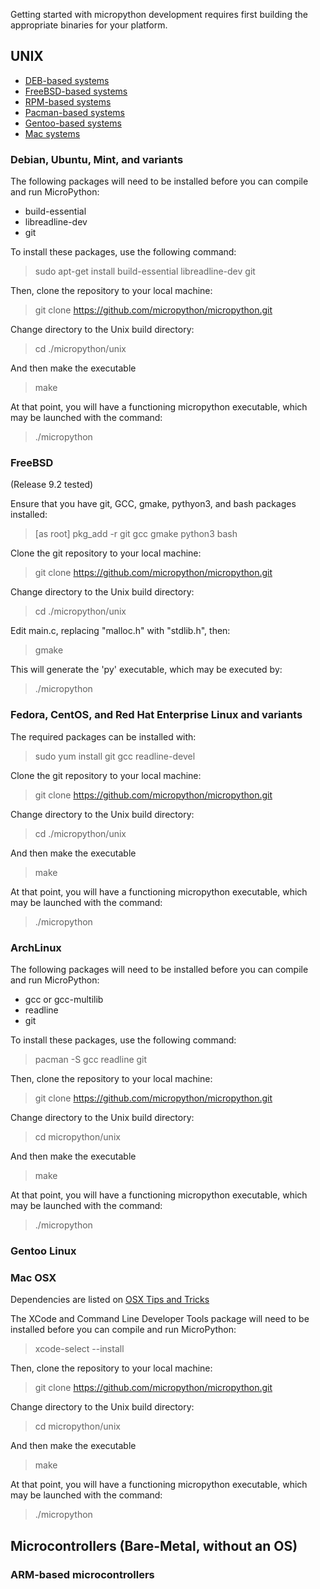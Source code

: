 Getting started with micropython development requires first building the appropriate binaries for your platform.

## UNIX
* [DEB-based systems](https://github.com/micropython/micropython/wiki/Getting-Started#debian-ubuntu-mint-and-variants)
* [FreeBSD-based systems](https://github.com/micropython/micropython/wiki/Getting-Started#freebsd)
* [RPM-based systems](https://github.com/micropython/micropython/wiki/Getting-Started#fedora-centos-and-red-hat-enterprise-linux-and-variants)
* [Pacman-based systems](https://github.com/micropython/micropython/wiki/Getting-Started#archlinux)
* [Gentoo-based systems](https://github.com/micropython/micropython/wiki/Getting-Started#gentoo-linux)
* [Mac systems](https://github.com/micropython/micropython/wiki/Getting-Started#mac-osx)


### Debian, Ubuntu, Mint, and variants

The following packages will need to be installed before you can compile and run MicroPython:

* build-essential
* libreadline-dev
* git

To install these packages, use the following command:

> sudo apt-get install build-essential libreadline-dev git

Then, clone the repository to your local machine:

> git clone https://github.com/micropython/micropython.git

Change directory to the Unix build directory:

> cd ./micropython/unix

And then make the executable

> make

At that point, you will have a functioning micropython executable, which may be launched with the command:

> ./micropython

### FreeBSD
 
(Release 9.2 tested)

Ensure that you have git, GCC, gmake, pythyon3, and bash packages installed:

> [as root] pkg_add -r git gcc gmake python3 bash

Clone the git repository to your local machine:

> git clone https://github.com/micropython/micropython.git

Change directory to the Unix build directory:

> cd ./micropython/unix

Edit main.c, replacing "malloc.h" with "stdlib.h", then:

> gmake

This will generate the 'py' executable, which may be executed by:

> ./micropython

### Fedora, CentOS, and Red Hat Enterprise Linux and variants

The required packages can be installed with:

> sudo yum install git gcc readline-devel

Clone the git repository to your local machine:

> git clone https://github.com/micropython/micropython.git

Change directory to the Unix build directory:

> cd ./micropython/unix

And then make the executable

> make

At that point, you will have a functioning micropython executable, which may be launched with the command:

> ./micropython

### ArchLinux

The following packages will need to be installed before you can compile and run MicroPython:

* gcc or gcc-multilib
* readline
* git

To install these packages, use the following command:

> pacman -S gcc readline git

Then, clone the repository to your local machine:

> git clone https://github.com/micropython/micropython.git

Change directory to the Unix build directory:

> cd micropython/unix

And then make the executable

> make

At that point, you will have a functioning micropython executable, which may be launched with the command:

> ./micropython

### Gentoo Linux

### Mac OSX

Dependencies are listed on [OSX Tips and Tricks]( https://github.com/micropython/micropython/wiki/OSX-Tips-and-Tricks)

The XCode and Command Line Developer Tools package will need to be installed before you can compile and run MicroPython:

> xcode-select --install

Then, clone the repository to your local machine:

> git clone https://github.com/micropython/micropython.git

Change directory to the Unix build directory:

> cd micropython/unix

And then make the executable

> make

At that point, you will have a functioning micropython executable, which may be launched with the command:

> ./micropython

## Microcontrollers (Bare-Metal, without an OS)
### ARM-based microcontrollers